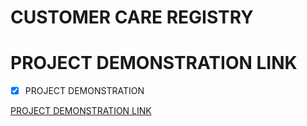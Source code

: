 # CUSTOMER CARE REGISTRY
# PROJECT DEMONSTRATION LINK

- [x] PROJECT DEMONSTRATION

[PROJECT DEMONSTRATION LINK](https://youtu.be/p1uPR20Qjqo)
